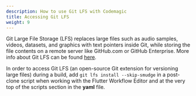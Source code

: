 ```yaml
---
description: How to use Git LFS with Codemagic
title: Accessing Git LFS
weight: 9
---
```

Git Large File Storage (LFS) replaces large files such as audio samples, videos, datasets, and graphics with text pointers inside Git, while storing the file contents on a remote server like GitHub.com or GitHub Enterprise. More info about Git LFS can be found [here](https://git-lfs.github.com/).

In order to access Git LFS (an open-source Git extension for versioning large files) during a build, add `git lfs install --skip-smudge` in a post-clone script when working with the Flutter Workflow Editor and at the very top of the scripts section in the **yaml** file. 
